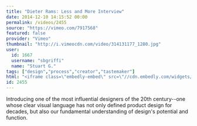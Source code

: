 ```yaml
---
title: "Dieter Rams: Less and More Interview"
date: 2014-12-10 14:15:52 00:00
permalink: /videos/2455
source: "https://vimeo.com/7917568"
featured: false
provider: "Vimeo"
thumbnail: "http://i.vimeocdn.com/video/314131177_1280.jpg"
user:
  id: 1667
  username: "sbgriffi"
  name: "Stuart G."
tags: ["design","process","creator","tastemaker"]
html: "<iframe class=\"embedly-embed\" src=\"//cdn.embedly.com/widgets/media.html?src=http%3A%2F%2Fplayer.vimeo.com%2Fvideo%2F7917568&wmode=transparent&src_secure=1&url=http%3A%2F%2Fvimeo.com%2F7917568&image=http%3A%2F%2Fi.vimeocdn.com%2Fvideo%2F314131177_1280.jpg&key=daaebf4d9cdd46779200162d0ca86e20&type=text%2Fhtml&schema=vimeo\" width=\"1280\" height=\"720\" scrolling=\"no\" frameborder=\"0\" allowfullscreen></iframe>"
id: 2455
---
```


Introducing one of the most influential designers of the 20th century--one whose clear visual language has not only defined product design for decades, but also our fundamental understanding of design's potential and function.